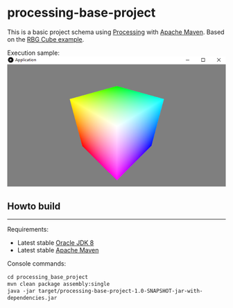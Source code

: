 # processing-base-project

This is a basic project schema using [Processing](https://processing.org/) with [Apache Maven](https://maven.apache.org).
Based on the [RBG Cube example](https://processing.org/examples/rgbcube.html).

Execution sample:
![](processing_base_project.png)


## Howto build ##
----
Requirements:
 * Latest stable [Oracle JDK 8](https://www.oracle.com/technetwork/java/javase/downloads/index.html)
 * Latest stable [Apache Maven](https://maven.apache.org/download.cgi)

Console commands:
 ```
 cd processing_base_project
 mvn clean package assembly:single
 java -jar target/processing-base-project-1.0-SNAPSHOT-jar-with-dependencies.jar
 ```
